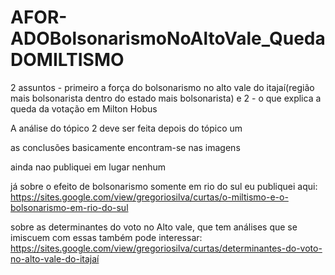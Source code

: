 # AFOR-ADOBolsonarismoNoAltoVale_QuedaDOMILTISMO
2 assuntos - primeiro a força do bolsonarismo no alto vale do itajaí(região mais bolsonarista dentro do estado mais bolsonarista) e 2 - o que explica a queda da votação em Milton Hobus


A análise do tópico 2 deve ser feita depois do tópico um

as conclusões basicamente encontram-se nas imagens

ainda nao publiquei em lugar nenhum

já sobre o efeito de bolsonarismo somente em rio do sul eu publiquei aqui: https://sites.google.com/view/gregoriosilva/curtas/o-miltismo-e-o-bolsonarismo-em-rio-do-sul

sobre as determinantes do voto no Alto vale, que tem análises que se imiscuem com essas também pode interessar: https://sites.google.com/view/gregoriosilva/curtas/determinantes-do-voto-no-alto-vale-do-itajaí


